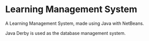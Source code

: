 # Learning Management System

A Learning Management System, made using Java with NetBeans. 

Java Derby is used as the database management system. 


